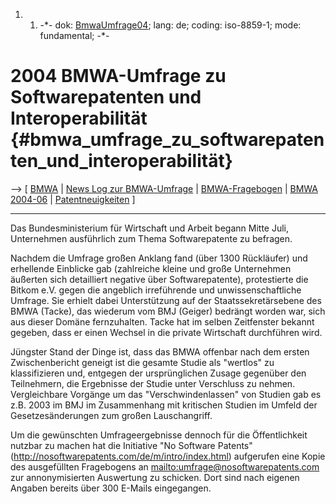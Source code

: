 1.  1.  -\*- dok: [BmwaUmfrage04](BmwaUmfrage04 "wikilink"); lang: de;
        coding: iso-8859-1; mode: fundamental; -\*-

# 2004 BMWA-Umfrage zu Softwarepatenten und Interoperabilität {#bmwa_umfrage_zu_softwarepatenten_und_interoperabilität}

\--\> \[ [ BMWA](SwpatbmwaDe "wikilink") \| [ News Log zur
BMWA-Umfrage](BmwaLog0407De "wikilink") \| [
BMWA-Fragebogen](Bmwa040715De "wikilink") \| [ BMWA
2004-06](Bmwa0406De "wikilink") \| [
Patentneuigkeiten](SwpatcninoDe "wikilink") \]

------------------------------------------------------------------------

Das Bundesministerium für Wirtschaft und Arbeit begann Mitte Juli,
Unternehmen ausführlich zum Thema Softwarepatente zu befragen.

Nachdem die Umfrage großen Anklang fand (über 1300 Rückläufer) und
erhellende Einblicke gab (zahlreiche kleine und große Unternehmen
äußerten sich detailliert negative über Softwarepatente), protestierte
die Bitkom e.V. gegen die angeblich irreführende und unwissenschaftliche
Umfrage. Sie erhielt dabei Unterstützung auf der Staatssekretärsebene
des BMWA (Tacke), das wiederum vom BMJ (Geiger) bedrängt worden war,
sich aus dieser Domäne fernzuhalten. Tacke hat im selben Zeitfenster
bekannt gegeben, dass er einen Wechsel in die private Wirtschaft
durchführen wird.

Jüngster Stand der Dinge ist, dass das BMWA offenbar nach dem ersten
Zwischenbericht geneigt ist die gesamte Studie als \"wertlos\" zu
klassifizieren und, entgegen der ursprünglichen Zusage gegenüber den
Teilnehmern, die Ergebnisse der Studie unter Verschluss zu nehmen.
Vergleichbare Vorgänge um das \"Verschwindenlassen\" von Studien gab es
z.B. 2003 im BMJ im Zusammenhang mit kritischen Studien im Umfeld der
Gesetzesänderungen zum großen Lauschangriff.

Um die gewünschten Umfrageergebnisse dennoch für die Öffentlichkeit
nutzbar zu machen hat die Initiative \"No Software Patents\"
(http://nosoftwarepatents.com/de/m/intro/index.html) aufgerufen eine
Kopie des ausgefüllten Fragebogens an
[mailto:umfrage\@nosoftwarepatents.com](mailto:umfrage@nosoftwarepatents.com)
zur annonymisierten Auswertung zu schicken. Dort sind nach eigenen
Angaben bereits über 300 E-Mails eingegangen.
